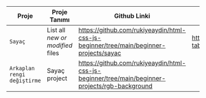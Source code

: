 | Proje | Proje Tanımı | Github Linki | Canlı Link |
| --- | --- | --- | --- |
| `Sayaç` | List all *new or modified* files | https://github.com/rukiyeaydin/html-css-js-beginner/tree/main/beginner-projects/sayac | https://github.com/rukiyeaydin?tab=repositories
| `Arkaplan rengi değiştirme` | Sayaç project | https://github.com/rukiyeaydin/html-css-js-beginner/tree/main/beginner-projects/rgb-background | 
